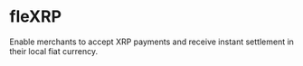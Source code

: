 # fleXRP
Enable merchants to accept XRP payments and receive instant settlement in their local fiat currency.

